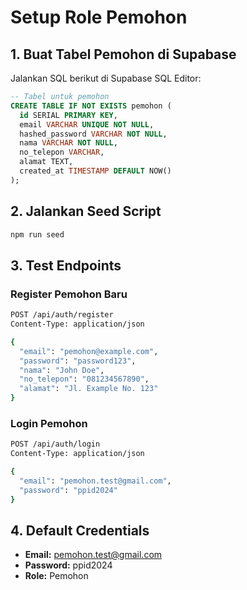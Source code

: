 # Setup Role Pemohon

## 1. Buat Tabel Pemohon di Supabase

Jalankan SQL berikut di Supabase SQL Editor:

```sql
-- Tabel untuk pemohon
CREATE TABLE IF NOT EXISTS pemohon (
  id SERIAL PRIMARY KEY,
  email VARCHAR UNIQUE NOT NULL,
  hashed_password VARCHAR NOT NULL,
  nama VARCHAR NOT NULL,
  no_telepon VARCHAR,
  alamat TEXT,
  created_at TIMESTAMP DEFAULT NOW()
);
```

## 2. Jalankan Seed Script

```bash
npm run seed
```

## 3. Test Endpoints

### Register Pemohon Baru
```bash
POST /api/auth/register
Content-Type: application/json

{
  "email": "pemohon@example.com",
  "password": "password123",
  "nama": "John Doe",
  "no_telepon": "081234567890",
  "alamat": "Jl. Example No. 123"
}
```

### Login Pemohon
```bash
POST /api/auth/login
Content-Type: application/json

{
  "email": "pemohon.test@gmail.com",
  "password": "ppid2024"
}
```

## 4. Default Credentials

- **Email:** pemohon.test@gmail.com
- **Password:** ppid2024
- **Role:** Pemohon